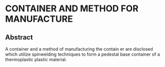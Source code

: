 # CONTAINER AND METHOD FOR MANUFACTURE

## Abstract
A container and a method of manufacturing the contain er are disclosed which utilize spinwelding techniques to form a pedestal base container of a thermoplastic plastic material.